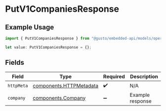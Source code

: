 # PutV1CompaniesResponse

## Example Usage

```typescript
import { PutV1CompaniesResponse } from "@gusto/embedded-api/models/operations/putv1companies.js";

let value: PutV1CompaniesResponse = {};
```

## Fields

| Field                                                              | Type                                                               | Required                                                           | Description                                                        |
| ------------------------------------------------------------------ | ------------------------------------------------------------------ | ------------------------------------------------------------------ | ------------------------------------------------------------------ |
| `httpMeta`                                                         | [components.HTTPMetadata](../../models/components/httpmetadata.md) | :heavy_check_mark:                                                 | N/A                                                                |
| `company`                                                          | [components.Company](../../models/components/company.md)           | :heavy_minus_sign:                                                 | Example response                                                   |